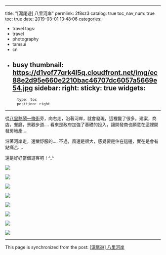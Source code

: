 
---
title: "[滬尾遊] 八里河岸"
permlink: 2f8sz3
catalog: true
toc_nav_num: true
toc: true
date: 2019-03-01 13:48:06
categories:
- travel
tags:
- travel
- photography
- tamsui
- cn
- busy
thumbnail: https://d1vof77qrk4l5q.cloudfront.net/img/ec88e2d95e660e2210bac46707dc6057a5669e54.jpg
sidebar:
    right:
        sticky: true
widgets:
    -
        type: toc
        position: right
---


從[八里熱鬧一條街](https://steemit.com/travel/@deanliu/--1551150488713)旁，向右走，沿著河岸，就會發現，這裡變了很多。建案，商店，餐廳，景觀步道.... 看來是政府加強了基礎的投入，讓開發商也願意在這裡開發房地產....

沿著河岸走，還蠻舒服的.... 不過，風還是很大，感覺要是住在這邊，實在是會有點痛苦....

還是好好當個遊客吧！^_^

![](https://d1vof77qrk4l5q.cloudfront.net/img/ec88e2d95e660e2210bac46707dc6057a5669e54.jpg)

![](https://d1vof77qrk4l5q.cloudfront.net/img/901a8128ed683077743b07404f3ffde6e8e2af76.jpg)

![](https://d1vof77qrk4l5q.cloudfront.net/img/a025873352923d4dda8ac0ecb9233dda488c438c.jpg)

![](https://d1vof77qrk4l5q.cloudfront.net/img/0af9b59353fb80e082b04591e8b2a0979a33ee7a.jpg)

![](https://d1vof77qrk4l5q.cloudfront.net/img/ed8e38c05ded48de7498386cdb13900da5572345.jpg)

![](https://d1vof77qrk4l5q.cloudfront.net/img/629cf53ac5a22de3eef0308bd080f669b41831f4.jpg)

![](https://d1vof77qrk4l5q.cloudfront.net/img/a8fa6b9d09dec75ad4b3178c689265cba634a142.jpg)

![](https://d1vof77qrk4l5q.cloudfront.net/img/b2589d3ab8fa9c3c70e029f1b2f6c1c8d90e0f53.jpg)

- - -

This page is synchronized from the post: [[滬尾遊] 八里河岸](https://steemit.com/@deanliu/2f8sz3)
